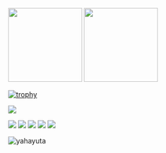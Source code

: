 <p align="left"> 
  <img height="150px" src="https://github-readme-stats.vercel.app/api/top-langs/?username=yahayuta&layout=compact&show_icons=true&theme=onedark" />
  <img height="150px" src="https://github-readme-stats.vercel.app/api?username=yahayuta&theme=onedark&show_icons=ture&count_private=true" />
</p>

[![trophy](https://github-profile-trophy.vercel.app/?username=yahayuta&theme=onedark&column=7
)](https://github.com/ryo-ma/github-profile-trophy)

![](https://komarev.com/ghpvc/?username=yahayuta)

![](http://github-profile-summary-cards.vercel.app/api/cards/profile-details?username=yahayuta&theme=default)
![](http://github-profile-summary-cards.vercel.app/api/cards/repos-per-language?username=yahayuta&theme=default)
![](http://github-profile-summary-cards.vercel.app/api/cards/most-commit-language?username=yahayuta&theme=default)
![](http://github-profile-summary-cards.vercel.app/api/cards/stats?username=yahayuta&theme=default)
![](http://github-profile-summary-cards.vercel.app/api/cards/productive-time?username=yahayuta&theme=default&utcOffset=8)
<p align="left">
<img src="https://github-readme-streak-stats.herokuapp.com/?user=yahayuta&" alt="yahayuta" />
</p>
